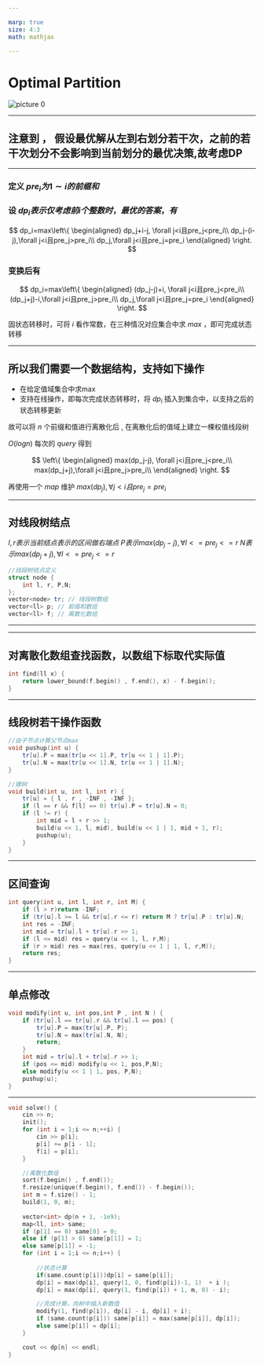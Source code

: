 ```yaml
---

marp: true
size: 4:3
math: mathjax

---
```


# Optimal Partition

![picture 0](/images/51c0552d94a3c2c98eb971169d4e1cbe86a6ea6a8002e7a03771284eaada3a7c.png)  

---

## 注意到 ， 假设最优解从左到右划分若干次，之前的若干次划分不会影响到当前划分的最优决策,故考虑DP

---

### 定义 $pre_i为1\sim i的前缀和$

### 设 $dp_i表示仅考虑前i个整数时，最优的答案，有$

$$
dp_i=max\left\{
\begin{aligned}
dp_j+i-j, \forall j<i且pre_j<pre_i\\
dp_j-(i-j),\forall j<i且pre_j>pre_i\\
dp_j,\forall j<i且pre_j=pre_i
\end{aligned}
\right.
$$

### 变换后有

$$
dp_i=max\left\{
\begin{aligned}
(dp_j-j)+i, \forall j<i且pre_j<pre_i\\
(dp_j+j)-i,\forall j<i且pre_j>pre_i\\
dp_j,\forall j<i且pre_j=pre_i
\end{aligned}
\right.
$$

固状态转移时，可将 $i$ 看作常数，在三种情况对应集合中求 $max$ ，即可完成状态转移

---

## 所以我们需要一个数据结构，支持如下操作

- 在给定值域集合中求max
- 支持在线操作，即每次完成状态转移时，将 $dp_i$ 插入到集合中，以支持之后的状态转移更新

故可以将 $n$ 个前缀和值进行离散化后 , 在离散化后的值域上建立一棵权值线段树

$O(logn)$ 每次的 $query$ 得到

$$
\left\{
\begin{aligned}
max(dp_j-j), \forall j<i且pre_j<pre_i\\
max(dp_j+j),\forall j<i且pre_j>pre_i\\
\end{aligned}
\right.
$$

再使用一个 $map$ 维护 $max(dp_j),\forall j<i且pre_j=pre_i$ 

---

## 对线段树结点

$l,r表示当前结点表示的区间做右端点$
$P表示max(dp_j-j),\forall l<=pre_j<=r$
$N表示max(dp_j+j),\forall l<=pre_j<=r$

```cpp
//线段树结点定义
struct node {
    int l, r, P,N;
};  
vector<node> tr; // 线段树数组
vector<ll> p; // 前缀和数组
vector<ll> f; // 离散化数组
```

---

---

## 对离散化数组查找函数，以数组下标取代实际值

```cpp
int find(ll x) {
    return lower_bound(f.begin() , f.end(), x) - f.begin();
}
```

---

## 线段树若干操作函数

```cpp
//由子节点计算父节点max
void pushup(int u) {
    tr[u].P = max(tr[u << 1].P, tr[u << 1 | 1].P);
    tr[u].N = max(tr[u << 1].N, tr[u << 1 | 1].N);
}
```

```cpp
//建树
void build(int u, int l, int r) {
    tr[u] = { l , r , -INF , -INF };
    if (l == r && f[l] == 0) tr[u].P = tr[u].N = 0;
    if (l != r) {
        int mid = l + r >> 1;
        build(u << 1, l, mid), build(u << 1 | 1, mid + 1, r);
        pushup(u);
    }
}
```

---

## 区间查询

```cpp
int query(int u, int l, int r, int M) {
    if (l > r)return -INF;
    if (tr[u].l >= l && tr[u].r <= r) return M ? tr[u].P : tr[u].N;
    int res = -INF;
    int mid = tr[u].l + tr[u].r >> 1;
    if (l <= mid) res = query(u << 1, l, r,M);
    if (r > mid) res = max(res, query(u << 1 | 1, l, r,M));
    return res;
}

```

---

## 单点修改

```cpp
void modify(int u, int pos,int P , int N ) {
    if (tr[u].l == tr[u].r && tr[u].l == pos) {
        tr[u].P = max(tr[u].P, P);
        tr[u].N = max(tr[u].N, N);
        return;
    }
    int mid = tr[u].l + tr[u].r >> 1;
    if (pos <= mid) modify(u << 1, pos,P,N);
    else modify(u << 1 | 1, pos, P,N);
    pushup(u);
}
```

---

```cpp
void solve() {
    cin >> n;
    init();
    for (int i = 1;i <= n;++i) {
        cin >> p[i];
        p[i] += p[i - 1];
        f[i] = p[i];
    }

    //离散化数组
    sort(f.begin() , f.end());
    f.resize(unique(f.begin(), f.end()) - f.begin());
    int m = f.size() - 1;
    build(1, 0, m);
    
    vector<int> dp(n + 1, -1e9);
    map<ll, int> same;
    if (p[1] == 0) same[0] = 0;
    else if (p[1] > 0) same[p[1]] = 1;
    else same[p[1]] = -1;
    for (int i = 1;i <= n;i++) {
        
        //状态计算
        if(same.count(p[i]))dp[i] = same[p[i]];
        dp[i] = max(dp[i], query(1, 0, find(p[i])-1, 1)  + i );
        dp[i] = max(dp[i], query(1, find(p[i]) + 1, m, 0) - i);

        //完成计算，向树中插入新数值
        modify(1, find(p[i]), dp[i] - i, dp[i] + i);
        if (same.count(p[i])) same[p[i]] = max(same[p[i]], dp[i]);
        else same[p[i]] = dp[i];
    }

    cout << dp[n] << endl;
}
```
